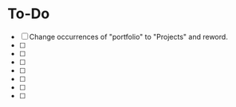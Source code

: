 # To-Do

- [ ] Change occurrences of "portfolio" to "Projects" and reword.
- [ ]
- [ ]
- [ ]
- [ ]
- [ ]
- [ ]
- [ ]
